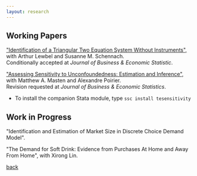 ```yaml
---
layout: research
---
```


## Working Papers

["Identification of a Triangular Two Equation System Without Instruments",](https://drive.google.com/file/d/168iai3BYumnlzspOZf8Uwx8k0Jf7pWPS/view?usp=sharing) with Arthur Lewbel and Susanne M. Schennach.   
Conditionally accepted at *Journal of Business & Economic Statistic*.

["Assessing Sensitivity to Unconfoundedness: Estimation and Inference",](https://arxiv.org/abs/2012.15716) with Matthew A. Masten and Alexandre Poirier.      
Revision requested at *Journal of Business & Economic Statistics*.

*   To install the companion Stata module, type `ssc install tesensitivity`


## Work in Progress

"Identification and Estimation of Market Size in Discrete Choice Demand Model".

"The Demand for Soft Drink: Evidence from Purchases At Home and Away From Home", with Xirong Lin.




[back](./)

